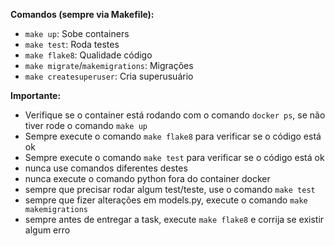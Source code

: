 **Comandos (sempre via Makefile):**
- `make up`: Sobe containers
- `make test`: Roda testes
- `make flake8`: Qualidade código
- `make migrate`/`makemigrations`: Migrações
- `make createsuperuser`: Cria superusuário

**Importante:**
- Verifique se o container está rodando com o comando `docker ps`, se não tiver rode o comando `make up`
- Sempre execute o comando `make flake8` para verificar se o código está ok
- Sempre execute o comando `make test` para verificar se o código está ok
- nunca use comandos diferentes destes
- nunca execute o comando python fora do container docker
- sempre que precisar rodar algum test/teste, use o comando `make test`
- sempre que fizer alterações em models.py, execute o comando `make makemigrations`
- sempre antes de entregar a task, execute `make flake8` e corrija se existir algum erro